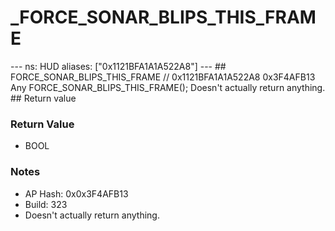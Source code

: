 # _FORCE_SONAR_BLIPS_THIS_FRAME

--- ns: HUD aliases: ["0x1121BFA1A1A522A8"] --- ## FORCE_SONAR_BLIPS_THIS_FRAME  // 0x1121BFA1A1A522A8 0x3F4AFB13 Any FORCE_SONAR_BLIPS_THIS_FRAME();  Doesn't actually return anything.  ## Return value

### Return Value
* BOOL

### Notes
* AP Hash: 0x0x3F4AFB13
* Build: 323
* Doesn't actually return anything.

